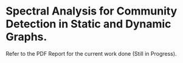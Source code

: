 # Spectral Analysis for Community Detection in Static and Dynamic Graphs.
Refer to the PDF Report for the current work done (Still in Progress).
